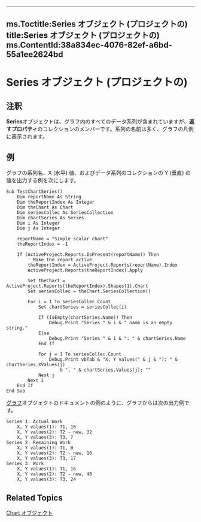 
---
ms.Toctitle:Series オブジェクト (プロジェクトの)
title:Series オブジェクト (プロジェクトの)
ms.ContentId:38a834ec-4076-82ef-a6bd-55a1ee2624bd
---
# Series オブジェクト (プロジェクトの)





## 注釈
**Series**オブジェクトは、グラフ内のすべてのデータ系列が含まれていますが、**返すプロパティ**のコレクションのメンバーです。系列の名前は多く、グラフの凡例に表示されます。



## 例
グラフの系列名、X (水平) 値、およびデータ系列のコレクションの Y (垂直) の値を出力する例を次にします。

```vba
Sub TestChartSeries()
    Dim reportName As String
    Dim theReportIndex As Integer
    Dim theChart As Chart
    Dim seriesCollec As SeriesCollection
    Dim chartSeries As Series
    Dim i As Integer
    Dim j As Integer
        
    reportName = "Simple scalar chart"
    theReportIndex = -1
        
    If (ActiveProject.Reports.IsPresent(reportName)) Then
        ' Make the report active.
        theReportIndex = ActiveProject.Reports(reportName).Index
        ActiveProject.Reports(theReportIndex).Apply
        
        Set theChart = ActiveProject.Reports(theReportIndex).Shapes(1).Chart
        Set seriesCollec = theChart.SeriesCollection()
        
        For i = 1 To seriesCollec.Count
            Set chartSeries = seriesCollec(i)
        
            If (IsEmpty(chartSeries.Name)) Then
                Debug.Print "Series " & i & " name is an empty string."
            Else
                Debug.Print "Series " & i & ": " & chartSeries.Name
            End If
            
            For j = 1 To seriesCollec.Count
                Debug.Print vbTab & "X, Y values(" & j & "): " & chartSeries.XValues(j) _
                    & ", " & chartSeries.Values(j); ""
            Next j
        Next i
    End If
End Sub
```




[グラフ](810d4ec1-69d2-c432-b9da-57042b783b85.md)オブジェクトのドキュメントの例のように、グラフからは次の出力例です。

```sourcecode
Series 1: Actual Work
    X, Y values(1): T1, 16
    X, Y values(2): T2 - new, 32
    X, Y values(3): T3, 7
Series 2: Remaining Work
    X, Y values(1): T1, 0
    X, Y values(2): T2 - new, 16
    X, Y values(3): T3, 17
Series 3: Work
    X, Y values(1): T1, 16
    X, Y values(2): T2 - new, 48
    X, Y values(3): T3, 24
```




## Related Topics

[Chart オブジェクト](810d4ec1-69d2-c432-b9da-57042b783b85.md)




